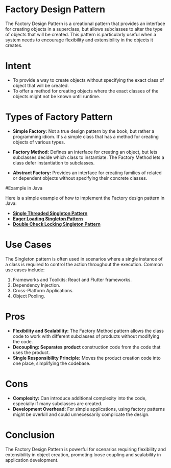 
# Factory Design Pattern
The Factory Design Pattern is a creational pattern that provides an interface for creating objects in a superclass, but allows subclasses to alter the type of objects that will be created. This pattern is particularly useful when a system needs to encourage flexibility and extensibility in the objects it creates.

# Intent

* To provide a way to create objects without specifying the exact class of object that will be created.
* To offer a method for creating objects where the exact classes of the objects might not be known until runtime.

# Types of Factory Pattern
 * **Simple Factory:** Not a true design pattern by the book, but rather a programming idiom. It's a simple class that has a method for creating objects of various types.

 * **Factory Method:** Defines an interface for creating an object, but lets subclasses decide which class to instantiate. The Factory Method lets a class defer instantiation to subclasses.

 * **Abstract Factory:** Provides an interface for creating families of related or dependent objects without specifying their concrete classes.

#Example in Java

Here is a simple example of how to implement the Factory design pattern in Java:

* **[Single Threaded Singleton Pattern](https://github.com/sidhant97/DesignDoctrine/tree/main/singleton/src/singleThreaded)**
* **[Eager Loading Singleton Pattern](https://github.com/sidhant97/DesignDoctrine/tree/main/singleton/src/eagerLoading)**
* **[Double Check Locking Singleton Pattern](https://github.com/sidhant97/DesignDoctrine/tree/main/singleton/src/doubleCheckLocking)**

# Use Cases
The Singleton pattern is often used in scenarios where a single instance of a class is required to control the action throughout the execution. Common use cases include:

1. Frameworks and Toolkits: React and Flutter frameworks.
2. Dependency Injection.
3. Cross-Platform Applications.
4. Object Pooling. 

# Pros
* **Flexibility and Scalability:** The Factory Method pattern allows the class code to work with different subclasses of products without modifying the code.
* **Decoupling: Separates product** construction code from the code that uses the product.
* **Single Responsibility Principle:** Moves the product creation code into one place, simplifying the codebase.

# Cons
* **Complexity:** Can introduce additional complexity into the code, especially if many subclasses are created.
* **Development Overhead:** For simple applications, using factory patterns might be overkill and could unnecessarily complicate the design.

# Conclusion
The Factory Design Pattern is powerful for scenarios requiring flexibility and extensibility in object creation, promoting loose coupling and scalability in application development.
